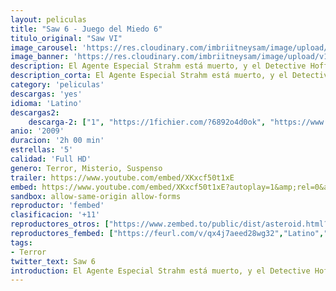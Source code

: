 ```yaml
---
layout: peliculas
title: "Saw 6 - Juego del Miedo 6"
titulo_original: "Saw VI"
image_carousel: 'https://res.cloudinary.com/imbriitneysam/image/upload/v1544148333/saw6-poster-min.jpg'
image_banner: 'https://res.cloudinary.com/imbriitneysam/image/upload/v1544148334/saw6banner-min.jpg'
description: El Agente Especial Strahm está muerto, y el Detective Hoffman es el sucesor de Jigsaw y su juego macabro. Sin embargo, cuando la Brigada de Investigación Criminal comienza a estrechar el cerco a Hoffman, lo forzarán a poner en marcha el juego complejo de Jigsaw, y por fin a entenderlo por completo.
description_corta: El Agente Especial Strahm está muerto, y el Detective Hoffman es el sucesor de Jigsaw y su juego macabro. Sin embargo, cuando la Brigada de Investigación Criminal comienza a estrechar el cerco a Hoffman, lo forzarán a poner en marcha el...
category: 'peliculas'
descargas: 'yes'
idioma: 'Latino'
descargas2:
    descarga-2: ["1", "https://1fichier.com/?6892o4d0ok", "https://www.google.com/s2/favicons?domain=www.rapidvideo.com","RapidVideo","https://res.cloudinary.com/imbriitneysam/image/upload/v1541473684/mexico.png", "Latino", "Full HD"]
anio: '2009'
duracion: '2h 00 min'
estrellas: '5'
calidad: 'Full HD'
genero: Terror, Misterio, Suspenso
trailer: https://www.youtube.com/embed/XKxcf50t1xE
embed: https://www.youtube.com/embed/XKxcf50t1xE?autoplay=1&amp;rel=0&amp;hd=1&border=0&wmode=opaque&enablejsapi=1&modestbranding=1&controls=1&showinfo=0
sandbox: allow-same-origin allow-forms
reproductor: 'fembed'
clasificacion: '+11'
reproductores_otros: ["https://www.zembed.to/public/dist/asteroid.html?id=bd312997300bb2aca6150f3020238080&title=Saw%206","Latino","https://movcloud.net/embed/pn-C2FDCtnEv","Latino","https://gdriveplayer.me/embed2.php?link=ZddJshhgeNXnDdKBGZ9qygHD4%252FqRFmjPdkS7xwRsibqZzjQRP17eZSiVy29MD1dFZS7IVDQYVS%252B%252BMo5Bb%252F7M2xdwuNXPzDHrHC2vFnPNuzJY69kIHxxNHHUOn3Jo3x6gNThkc5vb0OXOWxnwIPN%252FfSpu8pGVaLLTK%252BDc2Fe2%252FiKKkYPKVHG99oFF13dja8UdCoySehs0ZRlbvZjD%252BSyeDZ","Latino"]
reproductores_fembed: ["https://feurl.com/v/qx4j7aeed28wg32","Latino","https://feurl.com/v/4lo0q5qwxvq","Latino"]
tags:
- Terror
twitter_text: Saw 6
introduction: El Agente Especial Strahm está muerto, y el Detective Hoffman es el sucesor de Jigsaw y su juego macabro. Sin embargo, cuando la Brigada de Investigación Criminal comienza a estrechar el cerco a Hoffman, lo forzarán a poner en marcha el
---
```



 







